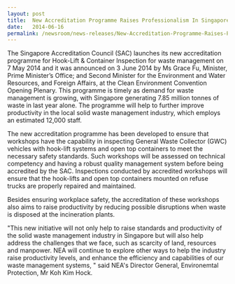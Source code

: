 ```yaml
---
layout: post
title:  New Accreditation Programme Raises Professionalism In Singapore’s Waste Management Industry
date:   2014-06-16
permalink: /newsroom/news-releases/New-Accreditation-Programme-Raises-Professionalism-In-Singapore’s-Waste-Management-Industry
---
```


The Singapore Accreditation Council (SAC) launches its new accreditation programme for Hook-Lift & Container Inspection for waste management on 7 May 2014 and it was announced on 3 June 2014 by Ms Grace Fu, Minister, Prime Minister’s Office; and Second Minister for the Environment and Water Resources, and Foreign Affairs, at the Clean Environment Convention Opening Plenary.  This programme is timely as demand for waste management is growing, with Singapore generating 7.85 million tonnes of waste in last year alone. The programme will help to further improve productivity in the local solid waste management industry, which employs an estimated 12,000 staff.
 
The new accreditation programme has been developed to ensure that workshops have the capability in inspecting General Waste Collector (GWC) vehicles with hook-lift systems and open top containers to meet the necessary safety standards. Such workshops will be assessed on technical competency and having a robust quality management system before being accredited by the SAC. Inspections conducted by accredited workshops will ensure that the hook-lifts and open top containers mounted on refuse trucks are properly repaired and maintained.
 
Besides ensuring workplace safety, the accreditation of these workshops also aims to raise productivity by reducing possible disruptions when waste is disposed at the incineration plants.
 
"This new initiative will not only help to raise standards and productivity of the solid waste management industry in Singapore but will also help address the challenges that we face, such as scarcity of land, resources and manpower. NEA will continue to explore other ways to help the industry raise productivity levels, and enhance the efficiency and capabilities of our waste management systems, " said NEA's Director General, Environemtal Protection, Mr Koh Kim Hock. 
 
